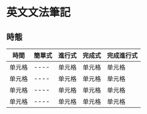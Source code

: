# 英文文法筆記
## 時態
|  時間   | 簡單式  | 進行式   | 完成式  | 完成進行式  |
|  ----   | ----  | ----   | ----  | ----  |
| 单元格  | ---- |单元格  | 单元格 | 单元格 |
| 单元格  | ---- |单元格  | 单元格 | 单元格 |
| 单元格  | ---- |单元格  | 单元格 | 单元格 |
| 单元格  | ---- |单元格  | 单元格 | 单元格 |
